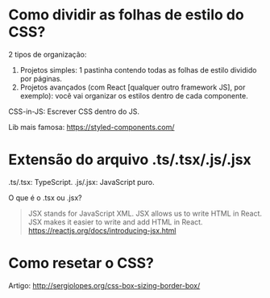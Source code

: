 # Como dividir as folhas de estilo do CSS?

2 tipos de organização:

1. Projetos simples: 1 pastinha contendo todas as folhas de estilo dividido por páginas.
2. Projetos avançados (com React [qualquer outro framework JS], por exemplo): você vai organizar os estilos dentro de cada componente.

CSS-in-JS: Escrever CSS dentro do JS.

Lib mais famosa: https://styled-components.com/

# Extensão do arquivo .ts/.tsx/.js/.jsx

.ts/.tsx: TypeScript.
.js/.jsx: JavaScript puro.

O que é o .tsx ou .jsx?

> JSX stands for JavaScript XML. JSX allows us to write HTML in React. JSX makes it easier to write and add HTML in React. https://reactjs.org/docs/introducing-jsx.html

# Como resetar o CSS?

Artigo: http://sergiolopes.org/css-box-sizing-border-box/
